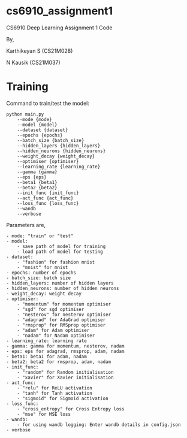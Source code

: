 # cs6910_assignment1
CS6910 Deep Learning Assignment 1 Code

By,

Karthikeyan S (CS21M028)

N Kausik (CS21M037)

# Training
Command to train/test the model:
```shell
python main.py 
    --mode {mode} 
    --model {model}
    --dataset {dataset}
    --epochs {epochs}
    --batch_size {batch_size}
    --hidden_layers {hidden_layers}
    --hidden_neurons {hidden_neurons}
    --weight_decay {weight_decay}
    --optimiser {optimiser}
    --learning_rate {learning_rate}
    --gamma {gamma}
    --eps {eps}
    --beta1 {beta1}
    --beta2 {beta2}
    --init_func {init_func}
    --act_func {act_func}
    --loss_func {loss_func}
    --wandb
    --verbose
```

Parameters are,

    - mode: "train" or "test"
    - model:
        - save path of model for training
        - load path of model for testing
    - dataset:
        - "fashion" for fashion mnist
        - "mnist" for mnist
    - epochs: number of epochs
    - batch_size: batch size
    - hidden_layers: number of hidden layers
    - hidden_neurons: number of hidden neurons
    - weight_decay: weight decay
    - optimiser:
        - "momentum" for momentum optimiser
        - "sgd" for sgd optimiser
        - "nesterov" for nesterov optimiser
        - "adagrad" for AdaGrad optimiser
        - "rmsprop" for RMSprop optimiser
        - "adam" for Adam optimiser
        - "nadam" for Nadam optimiser
    - learning_rate: learning rate
    - gamma: gamma for momentum, nesterov, nadam
    - eps: eps for adagrad, rmsprop, adam, nadam
    - beta1: beta1 for adam, nadam
    - beta2: beta2 for rmsprop, adam, nadam
    - init_func:
        - "random" for Random initialisation
        - "xavier" for Xavier initialisation
    - act_func:
        - "relu" for ReLU activation
        - "tanh" for Tanh activation
        - "sigmoid" for Sigmoid activation
    - loss_func:
        - "cross_entropy" for Cross Entropy loss
        - "mse" for MSE loss
    - wandb:
        - for using wandb logging: Enter wandb details in config.json
    - verbose